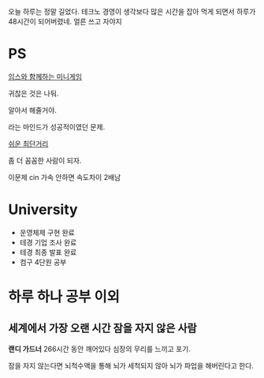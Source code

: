 
오늘 하루는 정말 길었다. 
테크노 경영이 생각보다 많은 시간을 잡아 먹게 되면서 하루가 48시간이 되어버렸네.
얼른 쓰고 자야지

# PS

[임스와 함께하는 미니게임](https://www.acmicpc.net/problem/25757)

귀찮은 것은 나둬. 

알아서 해줄거야.

라는 마인드가 성공적이였던 문제.

[쉬운 최단거리](https://www.acmicpc.net/problem/14940)

좀 더 꼼꼼한 사람이 되자. 


이문제 cin 가속 안하면 속도차이 2배남

# University 

- 운영체제 구현 완료
- 테경 기업 조사 완료
- 테경 최종 발표 완료
- 컴구 4단원 공부

# 하루 하나 공부 이외

## 세계에서 가장 오랜 시간 잠을 자지 않은 사람

**랜디 가드너** 266시간 동안 깨어있다 심장의 무리를 느끼고 포기.

잠을 자지 않는다면 뇌척수액을 통해 뇌가 세척되지 않아 뇌가 파업을 해버린다고 한다.
